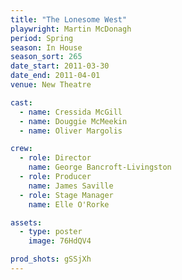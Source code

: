 ```yaml
---
title: "The Lonesome West"
playwright: Martin McDonagh
period: Spring
season: In House
season_sort: 265
date_start: 2011-03-30
date_end: 2011-04-01
venue: New Theatre

cast:
  - name: Cressida McGill
  - name: Douggie McMeekin
  - name: Oliver Margolis

crew:
  - role: Director
    name: George Bancroft-Livingston
  - role: Producer
    name: James Saville
  - role: Stage Manager
    name: Elle O'Rorke

assets:
  - type: poster
    image: 76HdQV4

prod_shots: gSSjXh
---
```

